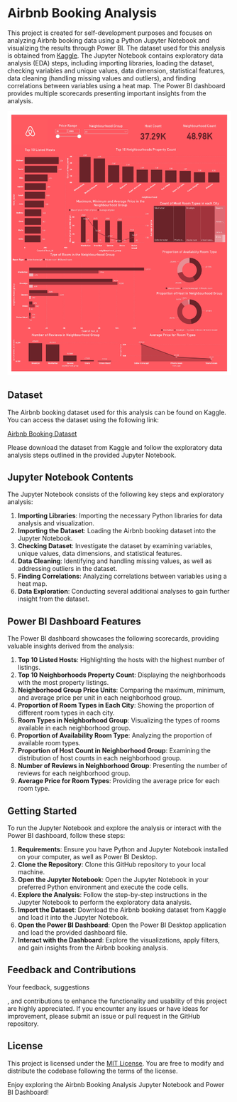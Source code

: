 # Airbnb Booking Analysis

This project is created for self-development purposes and focuses on analyzing Airbnb booking data using a Python Jupyter Notebook and visualizing the results through Power BI. The dataset used for this analysis is obtained from [Kaggle](https://www.kaggle.com/datasets/prahalmendon/airbnb-booking-analysis). The Jupyter Notebook contains exploratory data analysis (EDA) steps, including importing libraries, loading the dataset, checking variables and unique values, data dimension, statistical features, data cleaning (handling missing values and outliers), and finding correlations between variables using a heat map. The Power BI dashboard provides multiple scorecards presenting important insights from the analysis.

![Dashboard](Airbnb%20PowerBI%20Dashboard.png)

## Dataset

The Airbnb booking dataset used for this analysis can be found on Kaggle. You can access the dataset using the following link:

[Airbnb Booking Dataset](https://www.kaggle.com/datasets/prahalmendon/airbnb-booking-analysis)

Please download the dataset from Kaggle and follow the exploratory data analysis steps outlined in the provided Jupyter Notebook.

## Jupyter Notebook Contents

The Jupyter Notebook consists of the following key steps and exploratory analysis:

1. **Importing Libraries**: Importing the necessary Python libraries for data analysis and visualization.
2. **Importing the Dataset**: Loading the Airbnb booking dataset into the Jupyter Notebook.
3. **Checking Dataset**: Investigate the dataset by examining variables, unique values, data dimensions, and statistical features.
4. **Data Cleaning**: Identifying and handling missing values, as well as addressing outliers in the dataset.
5. **Finding Correlations**: Analyzing correlations between variables using a heat map.
6. **Data Exploration**: Conducting several additional analyses to gain further insight from the dataset.

## Power BI Dashboard Features

The Power BI dashboard showcases the following scorecards, providing valuable insights derived from the analysis:

1. **Top 10 Listed Hosts**: Highlighting the hosts with the highest number of listings.
2. **Top 10 Neighborhoods Property Count**: Displaying the neighborhoods with the most property listings.
3. **Neighborhood Group Price Units**: Comparing the maximum, minimum, and average price per unit in each neighborhood group.
4. **Proportion of Room Types in Each City**: Showing the proportion of different room types in each city.
5. **Room Types in Neighborhood Group**: Visualizing the types of rooms available in each neighborhood group.
6. **Proportion of Availability Room Type**: Analyzing the proportion of available room types.
7. **Proportion of Host Count in Neighborhood Group**: Examining the distribution of host counts in each neighborhood group.
8. **Number of Reviews in Neighborhood Group**: Presenting the number of reviews for each neighborhood group.
9. **Average Price for Room Types**: Providing the average price for each room type.

## Getting Started

To run the Jupyter Notebook and explore the analysis or interact with the Power BI dashboard, follow these steps:

1. **Requirements**: Ensure you have Python and Jupyter Notebook installed on your computer, as well as Power BI Desktop.
2. **Clone the Repository**: Clone this GitHub repository to your local machine.
3. **Open the Jupyter Notebook**: Open the Jupyter Notebook in your preferred Python environment and execute the code cells.
4. **Explore the Analysis**: Follow the step-by-step instructions in the Jupyter Notebook to perform the exploratory data analysis.
5. **Import the Dataset**: Download the Airbnb booking dataset from Kaggle and load it into the Jupyter Notebook.
6. **Open the Power BI Dashboard**: Open the Power BI Desktop application and load the provided dashboard file.
7. **Interact with the Dashboard**: Explore the visualizations, apply filters, and gain insights from the Airbnb booking analysis.

## Feedback and Contributions

Your feedback, suggestions

, and contributions to enhance the functionality and usability of this project are highly appreciated. If you encounter any issues or have ideas for improvement, please submit an issue or pull request in the GitHub repository.

## License

This project is licensed under the [MIT License](LICENSE). You are free to modify and distribute the codebase following the terms of the license.

Enjoy exploring the Airbnb Booking Analysis Jupyter Notebook and Power BI Dashboard!
